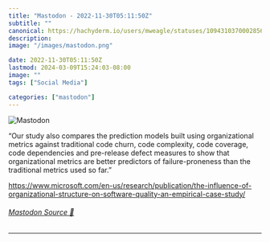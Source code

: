 ```yaml
---
title: "Mastodon - 2022-11-30T05:11:50Z"
subtitle: ""
canonical: https://hachyderm.io/users/mweagle/statuses/109431037000285646
description:
image: "/images/mastodon.png"

date: 2022-11-30T05:11:50Z
lastmod: 2024-03-09T15:24:03-08:00
image: ""
tags: ["Social Media"]

categories: ["mastodon"]
---
```

![Mastodon](/images/mastodon.png)

<p>“Our study also compares the prediction models built using organizational metrics against traditional code churn, code complexity, code coverage, code dependencies and pre-release defect measures to show that organizational metrics are better predictors of failure-proneness than the traditional metrics used so far.”</p><p><a href="https://www.microsoft.com/en-us/research/publication/the-influence-of-organizational-structure-on-software-quality-an-empirical-case-study/" target="_blank" rel="nofollow noopener noreferrer" translate="no"><span class="invisible">https://www.</span><span class="ellipsis">microsoft.com/en-us/research/p</span><span class="invisible">ublication/the-influence-of-organizational-structure-on-software-quality-an-empirical-case-study/</span></a></p>


###### [Mastodon Source 🐘](https://hachyderm.io/@mweagle/109431037000285646)

___
